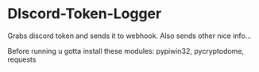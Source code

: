 # DIscord-Token-Logger
Grabs discord token and sends it to webhook. Also sends other nice info...

Before running u gotta install these modules: pypiwin32, pycryptodome, requests
